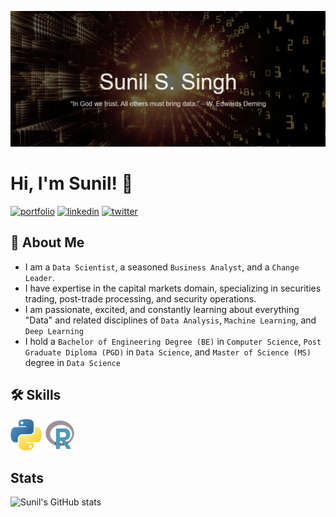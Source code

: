 
![Logo](https://github.com/sssingh/sssingh/blob/main/github_profile_readme.png)
# Hi, I'm Sunil! 👋

[![portfolio](https://img.shields.io/badge/my_web_site-000?style=for-the-badge&logo=ko-fi&logoColor=white)](https://https://sssingh.github.io/DSPortfolio/)
[![linkedin](https://img.shields.io/badge/linkedin-0A66C2?style=for-the-badge&logo=linkedin&logoColor=white)](https://www.linkedin.com/in/sssingh/)
[![twitter](https://img.shields.io/badge/twitter-1DA1F2?style=for-the-badge&logo=twitter&logoColor=white)](https://twitter.com/@_sssingh)


## 🚀 About Me
* I am a `Data Scientist`, a seasoned `Business Analyst`, and a `Change Leader`. 
* I have expertise in the capital markets domain, specializing in securities trading,  post-trade processing, and security operations.
* I am passionate, excited, and constantly learning about everything "Data" and related disciplines of `Data Analysis`, `Machine Learning`, and `Deep Learning`
* I hold a `Bachelor of Engineering Degree (BE)` in `Computer Science`, `Post Graduate Diploma (PGD)` in `Data Science`, and `Master of Science (MS)` degree in `Data Science`


## 🛠 Skills
<img src="https://github.com/sssingh/sssingh/blob/main/python-logo.png" alt="Python" width="50"/>
<img src="https://github.com/sssingh/sssingh/blob/main/r-logo.png" alt="R" width="50"/>

## Stats
![Sunil's GitHub stats](https://github-readme-stats.vercel.app/api?username=sssingh&&show_icons=true&theme=cobalt)
